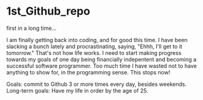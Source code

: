 # 1st_Github_repo
first in a long time...

I am finally getting back into coding, and for good this time. I have been slacking a bunch lately and procrastinating, saying, "Ehhh, I'll get to it tomorrow." That's not how life works. I need to start making progress towards my goals of one day being financially indepentent and becoming a successful software programmer. Too much time I have wasted not to have anything to show for, in the programming sense. This stops now!

Goals: commit to Github 3 or more times every day, besides weekends. 
Long-term goals: Have my life in order by the age of 25.
